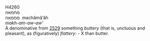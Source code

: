 <body>
  <p>H4260<br>  מחמאה  <br> מַחֲמָאָה  ‎  machămâ‘âh  <br><i>makh-am-aw-aw‘ </i><br>A denominative from <a href="h2529.htm">2529</a>  something <i>buttery</i> (that is, unctuous and pleasant), as (figuratively) <i>flattery: - </i> X than butter.<br></p>
 </body>
